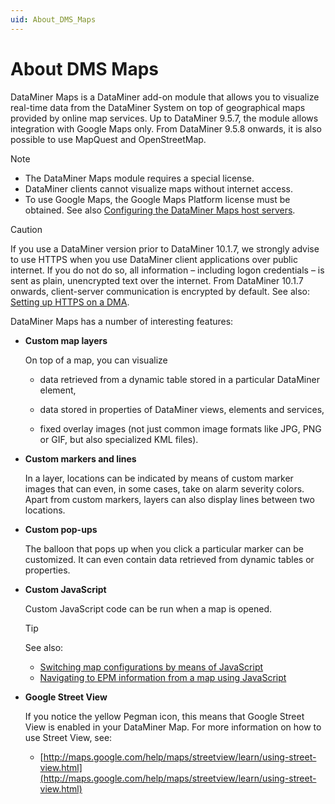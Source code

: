 ```yaml
---
uid: About_DMS_Maps
---
```


# About DMS Maps

DataMiner Maps is a DataMiner add-on module that allows you to visualize real-time data from the DataMiner System on top of geographical maps provided by online map services. Up to DataMiner 9.5.7, the module allows integration with Google Maps only. From DataMiner 9.5.8 onwards, it is also possible to use MapQuest and OpenStreetMap.

> [!NOTE]
> - The DataMiner Maps module requires a special license.
> - DataMiner clients cannot visualize maps without internet access.
> - To use Google Maps, the Google Maps Platform license must be obtained. See also [Configuring the DataMiner Maps host servers](xref:Configuring_the_DataMiner_Maps_host_servers).

> [!CAUTION]
> If you use a DataMiner version prior to DataMiner 10.1.7, we strongly advise to use HTTPS when you use DataMiner client applications over public internet. If you do not do so, all information – including logon credentials – is sent as plain, unencrypted text over the internet. From DataMiner 10.1.7 onwards, client-server communication is encrypted by default. See also: [Setting up HTTPS on a DMA](xref:Setting_up_HTTPS_on_a_DMA).

DataMiner Maps has a number of interesting features:

- **Custom map layers**

    On top of a map, you can visualize

    - data retrieved from a dynamic table stored in a particular DataMiner element,

    - data stored in properties of DataMiner views, elements and services,

    - fixed overlay images (not just common image formats like JPG, PNG or GIF, but also specialized KML files).

- **Custom markers and lines**

    In a layer, locations can be indicated by means of custom marker images that can even, in some cases, take on alarm severity colors.
    Apart from custom markers, layers can also display lines between two locations.

- **Custom pop-ups**

    The balloon that pops up when you click a particular marker can be customized. It can even contain data retrieved from dynamic tables or properties.

- **Custom JavaScript**

    Custom JavaScript code can be run when a map is opened.

    > [!TIP]
    > See also:
    > - [Switching map configurations by means of JavaScript](xref:Switching_map_configurations_by_means_of_JavaScript)
    > - [Navigating to EPM information from a map using JavaScript](xref:PopupSkeleton_and_PopupDetails#navigating-to-epm-information-from-a-map-using-javascript)

- **Google Street View**

    If you notice the yellow Pegman icon, this means that Google Street View is enabled in your DataMiner Map.     For more information on how to use Street View, see:

    - [http://maps.google.com/help/maps/streetview/learn/using-street-view.html](http://maps.google.com/help/maps/streetview/learn/using-street-view.html)
